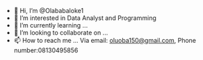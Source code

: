 - 👋 Hi, I’m @Olababaloke1
- 👀 I’m interested in Data Analyst and Programming
- 🌱 I’m currently learning ...
- 💞️ I’m looking to collaborate on ...
- 📫 How to reach me ... Via email: oluoba150@gmail.com, 
Phone number:08130495856

<!---
Olababaloke1/Olababaloke1 is a ✨ special ✨ repository because its `README.md` (this file) appears on your GitHub profile.
You can click the Preview link to take a look at your changes.
--->

